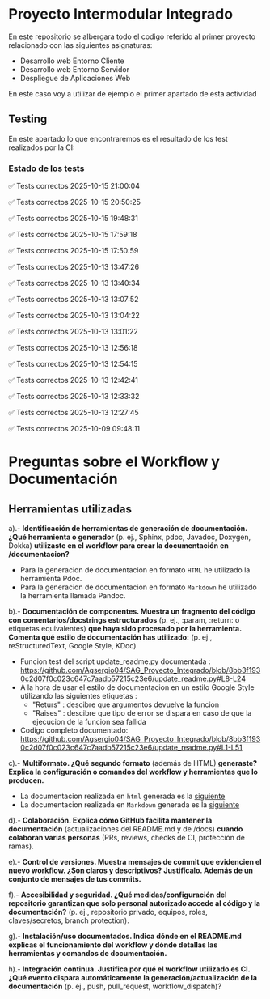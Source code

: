 # Proyecto Intermodular Integrado 
En este repositorio se albergara todo el codigo referido al primer proyecto relacionado con las siguientes asignaturas:    
- Desarrollo web Entorno Cliente
- Desarrollo web Entorno Servidor
- Despliegue de Aplicaciones Web 

En este caso voy a utilizar de ejemplo el primer apartado de esta actividad
 

## Testing    
En este apartado lo que encontraremos es el resultado de los test realizados por la CI:    

### Estado de los tests    

✅ Tests correctos 2025-10-15 21:00:04

✅ Tests correctos 2025-10-15 20:50:25

✅ Tests correctos 2025-10-15 19:48:31

✅ Tests correctos 2025-10-15 17:59:18

✅ Tests correctos 2025-10-15 17:50:59

✅ Tests correctos 2025-10-13 13:47:26

✅ Tests correctos 2025-10-13 13:40:34

✅ Tests correctos 2025-10-13 13:07:52

✅ Tests correctos 2025-10-13 13:04:22

✅ Tests correctos 2025-10-13 13:01:22

✅ Tests correctos 2025-10-13 12:56:18

✅ Tests correctos 2025-10-13 12:54:15

✅ Tests correctos 2025-10-13 12:42:41

✅ Tests correctos 2025-10-13 12:33:32

✅ Tests correctos 2025-10-13 12:27:45

✅ Tests correctos 2025-10-09 09:48:11    



# Preguntas sobre el Workflow y Documentación

## Herramientas utilizadas

a).- **Identificación de herramientas de generación de documentación. ¿Qué herramienta o generador** (p. ej., Sphinx, pdoc, Javadoc, Doxygen, Dokka) **utilizaste en el workflow para crear la documentación en /documentacion?**  
 * Para la generacion de documentacion en formato `HTML` he utilizado la herramienta Pdoc.
 * Para la generacion de documentacion en formato `Markdown` he utilizado la herramienta llamada Pandoc.
   
b).- **Documentación de componentes. Muestra un fragmento del código con comentarios/docstrings estructurados** (p. ej., :param, :return: o etiquetas equivalentes) **que haya sido procesado por la herramienta. Comenta qué estilo de documentación has utilizado:** (p. ej., reStructuredText, Google Style, KDoc)  
 * Funcion test del script update_readme.py documentada :
https://github.com/Agsergio04/SAG_Proyecto_Integrado/blob/8bb3f1930c2d07f0c023c647c7aadb57215c23e6/update_readme.py#L8-L24
 * A la hora de usar el estilo de documentacion en un estilo Google Style utilizando las siguientes etiquetas : 
     - "Returs" : descibre que argumentos devuelve la funcion
     - "Raises" : descibre que tipo de error se dispara en caso de que la ejecucion de la funcion sea fallida 
 * Codigo completo documentado:
https://github.com/Agsergio04/SAG_Proyecto_Integrado/blob/8bb3f1930c2d07f0c023c647c7aadb57215c23e6/update_readme.py#L1-L51

c).- **Multiformato. ¿Qué segundo formato** (además de HTML) **generaste? Explica la configuración o comandos del workflow y herramientas que lo producen.**    
 * La documentacion realizada en `html` generada es la [siguiente](https://github.com/Agsergio04/SAG_Proyecto_Integrado/blob/main/documentacion/update_readme.html)
 * La documentacion  realizada en `Markdown` generada es la [siguiente](https://github.com/Agsergio04/SAG_Proyecto_Integrado/blob/main/documentacion/documentacion.md)

d).- **Colaboración. Explica cómo GitHub facilita mantener la documentación** (actualizaciones del README.md y de /docs) **cuando colaboran varias personas** (PRs, reviews, checks de CI, protección de ramas).  

e).- **Control de versiones. Muestra mensajes de commit que evidencien el nuevo workflow. ¿Son claros y descriptivos? Justifícalo. Además de un conjunto de mensajes de tus commits.**  

f).- **Accesibilidad y seguridad. ¿Qué medidas/configuración del repositorio garantizan que solo personal autorizado accede al código y la documentación?** (p. ej., repositorio privado, equipos, roles, claves/secretos, branch protection).  

g).- **Instalación/uso documentados. Indica dónde en el README.md explicas el funcionamiento del workflow y dónde detallas las herramientas y comandos de documentación.**  

h).- **Integración continua. Justifica por qué el workflow utilizado es CI. ¿Qué evento dispara automáticamente la generación/actualización de la documentación** (p. ej., push, pull_request, workflow_dispatch)?  

